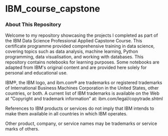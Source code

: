 # IBM_course_capstone

### About This Repository
Welcome to my repository showcasing the projects I completed as part of the IBM Data Science Professional Applied Capstone Course. This certificate programme provided comprehensive training in data science, covering topics such as data analysis, machine learning, Python programming, data visualisation, and working with databases. This repository contains notebooks for learning purposes. Some notebooks are adapted from IBM's original content and are provided here solely for personal and educational use. 

IBM®, the IBM logo, and ibm.com® are trademarks or registered trademarks of International Business Machines Corporation in the United States, other countries, or both. A current list of IBM trademarks is available on the Web at “Copyright and trademark information” at: ibm.com/legal/copytrade.shtml

References to IBM products or services do not imply that IBM intends to make them available in all countries in which IBM operates.

Other product, company, or service names may be trademarks or service marks of others.
